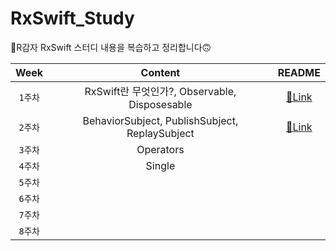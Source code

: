 # RxSwift_Study
 🥔R감자 RxSwift 스터디 내용을 복습하고 정리합니다🙃
 
|Week|Content|README|
|:----------------------:|:--------------------:|:--------------------:|
|`1주차`|RxSwift란 무엇인가?, Observable, Disposesable| [📓Link](https://github.com/ezidayzi/RxSwift_Study/blob/main/README/README_Week1.md)
|`2주차`|BehaviorSubject, PublishSubject, ReplaySubject|[📓Link](https://github.com/ezidayzi/RxSwift_Study/blob/main/README/README_Week2.md)
|`3주차`|Operators|
|`4주차`|Single|
|`5주차`|
|`6주차`|
|`7주차`|
|`8주차`|
